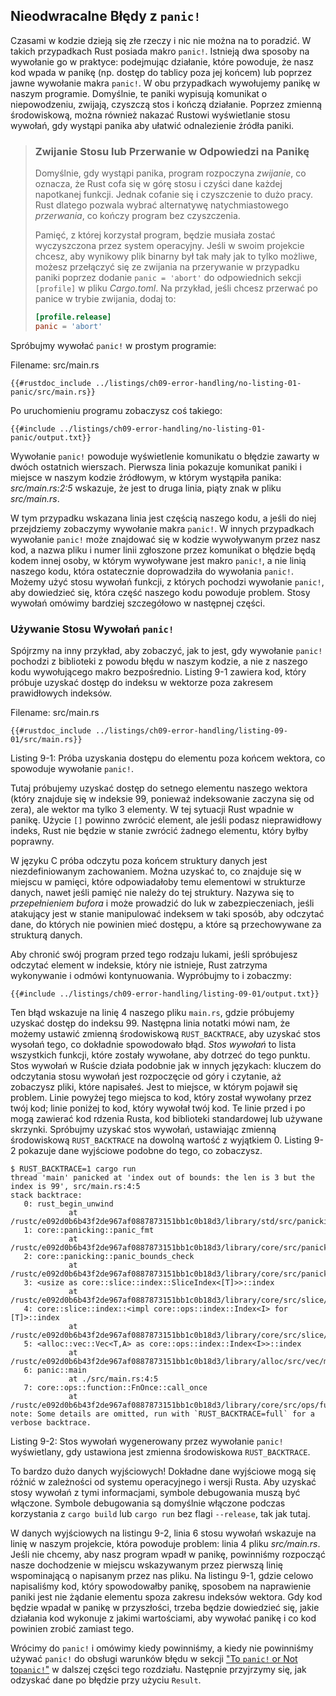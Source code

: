 ## Nieodwracalne Błędy z `panic!`

Czasami w kodzie dzieją się złe rzeczy i nic nie można na to poradzić.
W takich przypadkach Rust posiada makro `panic!`. Istnieją dwa sposoby na wywołanie go
w praktyce: podejmując działanie, które powoduje, że nasz kod wpada w panikę (np.
dostęp do tablicy poza jej końcem) lub poprzez jawne wywołanie makra `panic!`.
W obu przypadkach wywołujemy panikę w naszym programie. Domyślnie, te paniki 
wypisują komunikat o niepowodzeniu, zwijają, czyszczą stos i kończą działanie. Poprzez
zmienną środowiskową, można również nakazać Rustowi wyświetlanie stosu wywołań, gdy wystąpi
panika aby ułatwić odnalezienie źródła paniki.

> ### Zwijanie Stosu lub Przerwanie w Odpowiedzi na Panikę
>
> Domyślnie, gdy wystąpi panika, program rozpoczyna *zwijanie*, co oznacza, że
> Rust cofa się w górę stosu i czyści dane każdej napotkanej funkcji.
> Jednak cofanie się i czyszczenie to dużo pracy. Rust dlatego pozwala wybrać 
> alternatywę natychmiastowego *przerwania*, co kończy program bez czyszczenia.
>
> Pamięć, z której korzystał program, będzie musiała zostać wyczyszczona przez
> system operacyjny. Jeśli w swoim projekcie chcesz, aby wynikowy plik binarny był tak
> mały jak to tylko możliwe, możesz przełączyć się ze zwijania na przerywanie w przypadku paniki poprzez
> dodanie `panic = 'abort'` do odpowiednich sekcji `[profile]` w pliku
> *Cargo.toml*. Na przykład, jeśli chcesz przerwać po panice w trybie zwijania,
> dodaj to:
>
> ```toml
> [profile.release]
> panic = 'abort'
> ```

Spróbujmy wywołać `panic!` w prostym programie:

<span class="filename">Filename: src/main.rs</span>

```rust,should_panic,panics
{{#rustdoc_include ../listings/ch09-error-handling/no-listing-01-panic/src/main.rs}}
```

Po uruchomieniu programu zobaczysz coś takiego:

```console
{{#include ../listings/ch09-error-handling/no-listing-01-panic/output.txt}}
```

Wywołanie `panic!` powoduje wyświetlenie komunikatu o błędzie zawarty w dwóch ostatnich wierszach.
Pierwsza linia pokazuje komunikat paniki i miejsce w naszym kodzie źródłowym, w którym
wystąpiła panika: *src/main.rs:2:5* wskazuje, że jest to druga linia,
piąty znak w pliku *src/main.rs*.

W tym przypadku wskazana linia jest częścią naszego kodu, a jeśli do niej przejdziemy
zobaczymy wywołanie makra `panic!`. W innych przypadkach wywołanie `panic!` może znajdować 
się w kodzie wywoływanym przez nasz kod, a nazwa pliku i numer linii zgłoszone przez 
komunikat o błędzie będą kodem innej osoby, w którym wywoływane jest makro `panic!`, 
a nie linią naszego kodu, która ostatecznie doprowadziła do wywołania `panic!`.
Możemy użyć stosu wywołań funkcji, z których pochodzi wywołanie `panic!`, 
aby dowiedzieć się, która część naszego kodu powoduje problem. Stosy wywołań omówimy
bardziej szczegółowo w następnej części.

### Używanie Stosu Wywołań `panic!`

Spójrzmy na inny przykład, aby zobaczyć, jak to jest, gdy wywołanie `panic!` 
pochodzi z biblioteki z powodu błędu w naszym kodzie, a nie z naszego kodu 
wywołującego makro bezpośrednio. 
Listing 9-1 zawiera kod, który próbuje uzyskać 
dostęp do indeksu w wektorze poza zakresem prawidłowych indeksów.

<span class="filename">Filename: src/main.rs</span>

```rust,should_panic,panics
{{#rustdoc_include ../listings/ch09-error-handling/listing-09-01/src/main.rs}}
```

<span class="caption">Listing 9-1: Próba uzyskania dostępu do elementu poza
końcem wektora, co spowoduje wywołanie `panic!`.</span>

Tutaj próbujemy uzyskać dostęp do setnego elementu naszego wektora (który 
znajduje się w indeksie 99, ponieważ indeksowanie zaczyna się od zera),
ale wektor ma tylko 3 elementy. W tej sytuacji Rust wpadnie w panikę. 
Użycie `[]` powinno zwrócić element, ale jeśli podasz nieprawidłowy indeks, 
Rust nie będzie w stanie zwrócić żadnego elementu, który byłby poprawny.

W języku C próba odczytu poza końcem struktury danych jest niezdefiniowanym 
zachowaniem. Można uzyskać to, co znajduje się w miejscu w pamięci, które
odpowiadałoby temu elementowi w strukturze danych, nawet jeśli pamięć nie należy
do tej struktury. Nazywa się to *przepełnieniem bufora* i może prowadzić do luk
w zabezpieczeniach, jeśli atakujący jest w stanie manipulować indeksem 
w taki sposób, aby odczytać dane, do których nie powinien mieć dostępu,
a które są przechowywane za strukturą danych.

Aby chronić swój program przed tego rodzaju lukami, jeśli spróbujesz odczytać
element w indeksie, który nie istnieje, Rust zatrzyma wykonywanie 
i odmówi kontynuowania. Wypróbujmy to i zobaczmy:

```console
{{#include ../listings/ch09-error-handling/listing-09-01/output.txt}}
```

Ten błąd wskazuje na linię 4 naszego pliku `main.rs`, gdzie próbujemy uzyskać
dostęp do indeksu 99. Następna linia notatki mówi nam, że możemy ustawić 
zmienną środowiskową `RUST_BACKTRACE`, aby uzyskać stos wysołań tego, 
co dokładnie spowodowało błąd. *Stos wywołań* to lista wszystkich funkcji,
które zostały wywołane, aby dotrzeć do tego punktu. Stos wywołań w Ruście działa 
podobnie jak w innych językach: kluczem do odczytania stosu wywołań jest
rozpoczęcie od góry i czytanie, aż zobaczysz pliki, które napisałeś. Jest to miejsce,
w którym pojawił się problem. Linie powyżej tego miejsca to kod, który został wywołany
przez twój kod; linie poniżej to kod, który wywołał twój kod. Te linie przed i po mogą
zawierać kod rdzenia Rusta, kod biblioteki standardowej lub używane skrzynki.
Spróbujmy uzyskać stos wywołań, ustawiając zmienną środowiskową `RUST_BACKTRACE`
na dowolną wartość z wyjątkiem 0. Listing 9-2 pokazuje dane wyjściowe podobne do tego, co zobaczysz.

<!-- manual-regeneration
cd listings/ch09-error-handling/listing-09-01
RUST_BACKTRACE=1 cargo run
copy the backtrace output below
check the backtrace number mentioned in the text below the listing
-->

```console
$ RUST_BACKTRACE=1 cargo run
thread 'main' panicked at 'index out of bounds: the len is 3 but the index is 99', src/main.rs:4:5
stack backtrace:
   0: rust_begin_unwind
             at /rustc/e092d0b6b43f2de967af0887873151bb1c0b18d3/library/std/src/panicking.rs:584:5
   1: core::panicking::panic_fmt
             at /rustc/e092d0b6b43f2de967af0887873151bb1c0b18d3/library/core/src/panicking.rs:142:14
   2: core::panicking::panic_bounds_check
             at /rustc/e092d0b6b43f2de967af0887873151bb1c0b18d3/library/core/src/panicking.rs:84:5
   3: <usize as core::slice::index::SliceIndex<[T]>>::index
             at /rustc/e092d0b6b43f2de967af0887873151bb1c0b18d3/library/core/src/slice/index.rs:242:10
   4: core::slice::index::<impl core::ops::index::Index<I> for [T]>::index
             at /rustc/e092d0b6b43f2de967af0887873151bb1c0b18d3/library/core/src/slice/index.rs:18:9
   5: <alloc::vec::Vec<T,A> as core::ops::index::Index<I>>::index
             at /rustc/e092d0b6b43f2de967af0887873151bb1c0b18d3/library/alloc/src/vec/mod.rs:2591:9
   6: panic::main
             at ./src/main.rs:4:5
   7: core::ops::function::FnOnce::call_once
             at /rustc/e092d0b6b43f2de967af0887873151bb1c0b18d3/library/core/src/ops/function.rs:248:5
note: Some details are omitted, run with `RUST_BACKTRACE=full` for a verbose backtrace.
```

<span class="caption">Listing 9-2: Stos wywołań wygenerowany przez wywołanie `panic!` wyświetlany,
gdy ustawiona jest zmienna środowiskowa `RUST_BACKTRACE`.</span>

To bardzo dużo danych wyjściowych! Dokładne dane wyjściowe mogą się różnić
w zależności od systemu operacyjnego i wersji Rusta. Aby uzyskać stosy wywołań
z tymi informacjami, symbole debugowania muszą być włączone. Symbole debugowania
są domyślnie włączone podczas korzystania z `cargo build` lub `cargo run`
bez flagi `--release`, tak jak tutaj.

W danych wyjściowych na listingu 9-2, linia 6 stosu wywołań wskazuje na linię
w naszym projekcie, która powoduje problem: linia 4 pliku *src/main.rs*. Jeśli nie chcemy, 
aby nasz program wpadł w panikę, powinniśmy rozpocząć nasze dochodzenie w miejscu wskazywanym
przez pierwszą linię wspominającą o napisanym przez nas pliku. Na listingu 9-1, 
gdzie celowo napisaliśmy kod, który spowodowałby panikę, sposobem na naprawienie paniki jest
nie żądanie elementu spoza zakresu indeksów wektora. Gdy kod będzie wpadał w panikę w przyszłości, 
trzeba będzie dowiedzieć się, jakie działania kod wykonuje z jakimi wartościami, aby wywołać panikę
i co kod powinien zrobić zamiast tego.

Wrócimy do `panic!` i omówimy kiedy powinniśmy, a kiedy nie powinniśmy używać `panic!` 
do obsługi warunków błędu w sekcji ["To `panic!` or Not to`panic!`"][to-panic-or-not-to-panic]
w dalszej części tego rozdziału. Następnie przyjrzymy się, jak odzyskać
dane po błędzie przy użyciu `Result`.

[to-panic-or-not-to-panic]:
ch09-03-to-panic-or-not-to-panic.html#to-panic-or-not-to-panic

